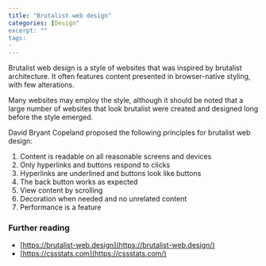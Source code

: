 ```yaml
---
title: "Brutalist web design"
categories: [Design"
excerpt: ""
tags:
- 
---
```

Brutalist web design is a style of websites that was inspired by brutalist architecture. It often features content presented in browser-native styling, with few alterations. 

Many websites may employ the style, although it should be noted that a large number of websites that look brutalist were created and designed long before the style emerged. 

David Bryant Copeland proposed the following principles for brutalist web design:

1. Content is readable on all reasonable screens and devices
2. Only hyperlinks and buttons respond to clicks
3. Hyperlinks are underlined and buttons look like buttons
4. The back button works as expected
5. View content by scrolling
6. Decoration when needed and no unrelated content
7. Performance is a feature

### Further reading
- [https://brutalist-web.design](https://brutalist-web.design/)
- [https://cssstats.com](https://cssstats.com/)